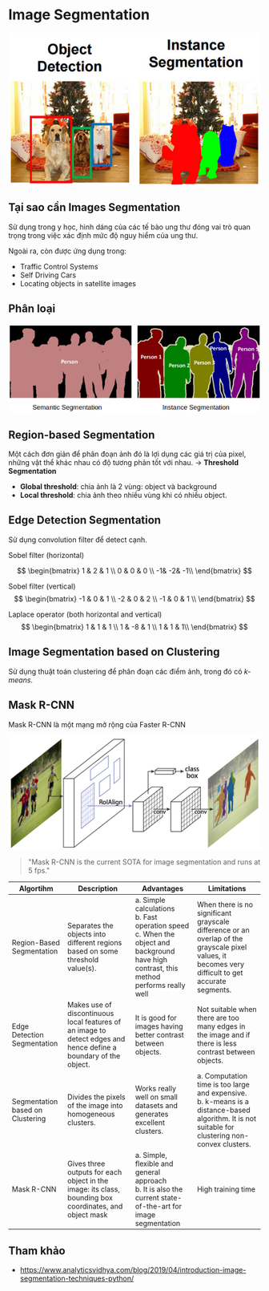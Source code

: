 
# Image Segmentation

![instance_segmentation_example](/images/2019-07-14-image-segmentation/instance_segmentation_example.jpg)

## Tại sao cần Images Segmentation
Sử dụng trong y học, hình dáng của các tế bào ung thư đóng vai trò quan trọng trong việc xác định mức độ nguy hiểm của ung thư.

Ngoài ra, còn được ứng dụng trong:
- Traffic Control Systems
- Self Driving Cars
- Locating objects in satellite images

## Phân loại 
![Semantic vs Instance](/images/2019-07-14-image-segmentation/semantic-vs-instance.png)

## Region-based Segmentation
Một cách đơn giản để phân đoạn ảnh đó là lợi dụng các giá trị của pixel, những vật thể khác nhau có độ tương phản tốt với nhau.
-> **Threshold Segmentation**

- **Global threshold**: chia ảnh là 2 vùng: object và background
- **Local threshold**: chia ảnh theo nhiều vùng khi có nhiều object.

## Edge Detection Segmentation
Sử dụng convolution filter để detect cạnh.

Sobel filter (horizontal)

$$
\begin{bmatrix}
1 & 2 & 1 \\
0 & 0 & 0 \\
-1& -2& -1\\
\end{bmatrix}
$$

Sobel filter (vertical)
$$
\begin{bmatrix}
-1 & 0 & 1 \\
-2 & 0 & 2 \\
-1 & 0 & 1 \\
\end{bmatrix}
$$

Laplace operator (both horizontal and vertical)
$$
\begin{bmatrix}
1 & 1 & 1 \\
1 & -8 & 1 \\
1 & 1 & 1\\
\end{bmatrix}
$$

## Image Segmentation based on Clustering
Sử dụng thuật toán clustering để phân đoạn các điểm ảnh, trong đó có *k-means*.

## Mask R-CNN
Mask R-CNN là một mạng mở rộng của Faster R-CNN 

![Mask R-CNN](/images/2019-07-14-image-segmentation/mask-r-cnn.png)

> "Mask R-CNN is the current SOTA for image segmentation and runs at 5 fps."

|Algortihm|Description|Advantages|Limitations|
|---|---|---|---|
|Region-Based Segmentation|Separates the objects into different regions based on some threshold value(s).| a. Simple calculations <br/>b. Fast operation speed <br/>c. When the object and background have high contrast, this method performs really well|When there is no significant grayscale difference or an overlap of the grayscale pixel values, it becomes very difficult to get accurate segments.|
|Edge Detection Segmentation|Makes use of discontinuous local features of an image to detect edges and hence define a boundary of the object.|It is good for images having better contrast between objects.|Not suitable when there are too many edges in the image and if there is less contrast between objects.|
|Segmentation based on Clustering|Divides the pixels of the image into homogeneous clusters.|Works really well on small datasets and generates excellent clusters.|a. Computation time is too large and expensive. <br/>b. k-means is a distance-based algorithm. It is not suitable for clustering non-convex clusters.|
|Mask R-CNN|Gives three outputs for each object in the image: its class, bounding box coordinates, and object mask|a. Simple, flexible and general approach <br/>b. It is also the current state-of-the-art for image segmentation|High training time|

## Tham khảo
- https://www.analyticsvidhya.com/blog/2019/04/introduction-image-segmentation-techniques-python/